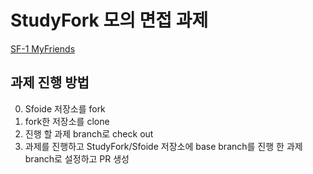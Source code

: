 # StudyFork 모의 면접 과제

[SF-1 MyFriends](https://github.com/StudyFork/Sfoide/tree/feature/SF-1-MyFriends)

## 과제 진행 방법
0. Sfoide 저장소를 fork
1. fork한 저장소를 clone
2. 진행 할 과제 branch로 check out
3. 과제를 진행하고 StudyFork/Sfoide 저장소에 base branch를 진행 한 과제 branch로 설정하고 PR 생성
